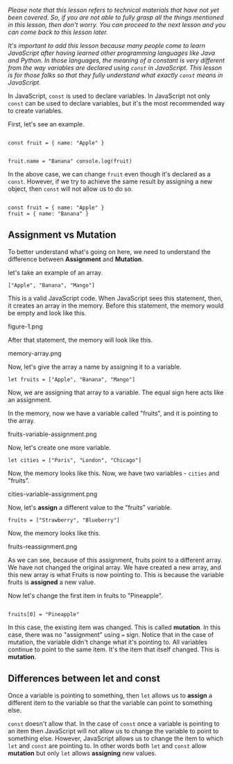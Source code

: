 _Please note that this lesson refers to technical materials that have not yet been covered.
So, if you are not able to fully grasp all the things mentioned in this lesson, then
don't worry. You can proceed to the next lesson and you can come back to this lesson later._

_It's important to add this lesson because many people come to learn JavaScript after having learned other programming
languages like Java and Python. In those languages, the meaning of a constant is very different from the way variables
are declared using `const` in JavaScript. This lesson is for those folks so that they fully understand what exactly
`const` means in JavaScript._

In JavaScript, `const` is used to declare variables.
In JavaScript not only `const` can be used to declare variables, but
it's the most recommended way to create variables.

First, let's see an example.

<codeblock language="javascript" type="lesson">
<code>
const fruit = { name: "Apple" }

fruit.name = "Banana"
console.log(fruit)
</code>
</codeblock>

In the above case, we can change `fruit` even though it's declared as a `const`.
However, if we try to achieve the same result by assigning a new object, then `const` will not allow us to do so.

<codeblock language="javascript" type="lesson">
<code>
const fruit = { name: "Apple" }
fruit = { name: "Banana" }
</code>
</codeblock>

## Assignment vs Mutation

To better understand what's going on here, we need to understand the difference between
**Assignment** and **Mutation**.

let's take an example of an array.


```
["Apple", "Banana", "Mango"]
```

This is a valid JavaScript code.
When JavaScript sees this statement, then, it creates an array in the memory.
Before this statement, the memory would be empty and look like this.

<image>figure-1.png</image>

After that statement, the memory will look like this.

<image>memory-array.png</image>

Now, let's give the array a name by assigning it to a variable.

```
let fruits = ["Apple", "Banana", "Mango"]
```

Now, we are assigning that array to a variable. The equal sign here acts like an assignment.

In the memory, now we have a variable called "fruits", and it is pointing to the array.

<image>fruits-variable-assignment.png</image>

Now, let's create one more variable.

```
let cities = ["Paris", "London", "Chicago"]
```

Now, the memory looks like this. Now, we have two variables - `cities` and "fruits".

<image>cities-variable-assignment.png</image>

Now, let's **assign** a different value to the "fruits" variable.

```
fruits = ["Strawberry", "Blueberry"]
```

Now, the memory looks like this.

<image>fruits-reassignment.png</image>

As we can see, because of this assignment, fruits point to a different array.
We have not changed the original array. We have created a new array, and this new array is what Fruits is now pointing to.
This is because the variable fruits is **assigned** a new value.

Now let's change the first item in fruits to "Pineapple".

<codeblock language="javascript" type="lesson">
<code>
fruits[0] = "Pineapple"
</code>
</codeblock>

In this case, the existing item was changed. This is called **mutation**.
In this case, there was no "assignment" using `=` sign.
Notice that in the case of mutation, the variable didn't change what it's pointing to.
All variables continue to point to the same item. It's the item that itself changed.
This is **mutation**.

## Differences between let and const

Once a variable is pointing to something, then `let` allows us to **assign** a different item to the variable
so that the variable can point to something else.

`const` doesn't allow that. In the case of `const` once a variable is pointing to an item then JavaScript
will not allow us to change the variable to point to something else. However, JavaScript allows us to change the item
to which `let` and `const` are pointing to. In other words both `let` and `const` allow **mutation** but only `let` allows **assigning** new values.
